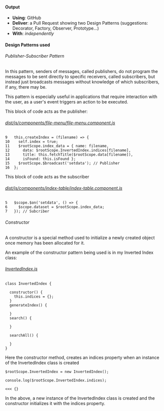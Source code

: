 #### Output
- **Using**: GitHub
- **Deliver**: a Pull Request showing two Design Patterns (suggestions: Decorator, Factory, Observer, Prototype...)
- **With**: *independently*

#### Design Patterns used

###### Publisher-Subscriber Pattern

In this pattern, senders of messages, called publishers, do not program the messages to be sent directly to specific receivers, called subscribers, but instead just broadcasts messages without knowledge of which subscribers, if any, there may be.

This pattern is especially useful in applications that require interaction with the user, as a user's event triggers an action to be executed.

This block of code acts as the publisher:
###### [dist/js/components/file-menu/file-menu.component.js](https://github.com/andela-iamao/inverted-index/blob/feature/141535091/add-back-funtionality/dist/js/components/file-menu/file-menu.component.js)
```
9   this.createIndex = (filename) => {
10    self.index = true;
11    $rootScope.index_data = { name: filename,
12      data: $rootScope.InvertedIndex.indices[filename],
13      title: this.fetchTitle($rootScope.data[filename]),
14      isFound: this.isFound };
15    $rootScope.$broadcast('setdata'); // Publisher
16  };
```
This block of code acts as the subscriber

###### [dist/js/components/index-table/index-table.component.js](https://github.com/andela-iamao/inverted-index/blob/feature/141535091/add-back-funtionality/dist/js/components/index-table/index-table.component.js)
```
5   $scope.$on('setdata', () => {
6     $scope.dataset = $rootScope.index_data;
7   }); // Subcriber
```


###### Constructor

A constructor is a special method used to initialize a newly created object once memory has been allocated for it.

An example of the constructor pattern being used is in my Inverted Index class:

###### [InvertedIndex.js](https://github.com/andela-iamao/inverted-index/blob/feature/141535091/add-back-funtionality/dist/js/InvertedIndex.js)
```
class InvertedIndex {

  constructor() {
    this.indices = {};
  }
  generateIndex() {
  
  }
  search() {
  
  }
  
  searchAll() {
  
  }
}
```

Here the constructor method, creates an indices property when an instance of the InvertedIndex class is created

```
$rootScope.InvertedIndex = new InvertedIndex();

console.log($rootScope.InvertedIndex.indices);

<<< {}
```
In the above, a new instance of the InvertedIndex class is created and the constructor initializes it with the indices property.